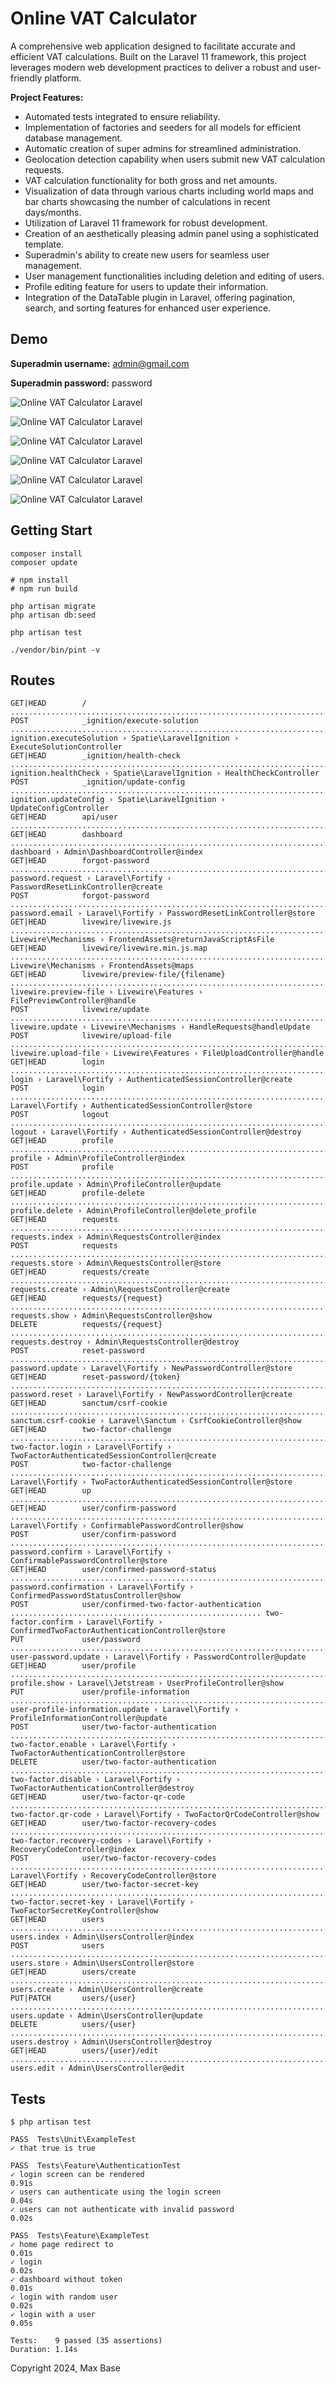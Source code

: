 # Online VAT Calculator

A comprehensive web application designed to facilitate accurate and efficient VAT calculations. Built on the Laravel 11 framework, this project leverages modern web development practices to deliver a robust and user-friendly platform.

**Project Features:**
- Automated tests integrated to ensure reliability.
- Implementation of factories and seeders for all models for efficient database management.
- Automatic creation of super admins for streamlined administration.
- Geolocation detection capability when users submit new VAT calculation requests.
- VAT calculation functionality for both gross and net amounts.
- Visualization of data through various charts including world maps and bar charts showcasing the number of calculations in recent days/months.
- Utilization of Laravel 11 framework for robust development.
- Creation of an aesthetically pleasing admin panel using a sophisticated template.
- Superadmin's ability to create new users for seamless user management.
- User management functionalities including deletion and editing of users.
- Profile editing feature for users to update their information.
- Integration of the DataTable plugin in Laravel, offering pagination, search, and sorting features for enhanced user experience.

## Demo

**Superadmin username:** admin@gmail.com

**Superadmin password:** password

![Online VAT Calculator Laravel](https://github.com/erfangnu/vat-laravel/assets/136471903/4243b7c7-d293-4f57-8f3b-9783215e9e48)

![Online VAT Calculator Laravel](https://github.com/erfangnu/vat-laravel/assets/136471903/08e26349-ce43-4066-b88f-f0357596e5f9)

![Online VAT Calculator Laravel](https://github.com/erfangnu/vat-laravel/assets/136471903/2aed2567-6191-4b37-b916-15fac67432d5)

![Online VAT Calculator Laravel](https://github.com/erfangnu/vat-laravel/assets/136471903/098ef0ab-1b0d-48d4-945c-b3fbb2868f9e)

![Online VAT Calculator Laravel](https://github.com/erfangnu/vat-laravel/assets/136471903/ec05a4c7-dc32-403b-8b8f-548940745773)

![Online VAT Calculator Laravel](https://github.com/erfangnu/vat-laravel/assets/136471903/6b11410a-5112-427c-aabe-e520ca635cf6)

## Getting Start

```
composer install
composer update

# npm install
# npm run build

php artisan migrate
php artisan db:seed

php artisan test

./vendor/bin/pint -v
```

## Routes

```
GET|HEAD        / ....................................................................................................................................................................................... 
POST            _ignition/execute-solution ................................................................................ ignition.executeSolution › Spatie\LaravelIgnition › ExecuteSolutionController
GET|HEAD        _ignition/health-check ............................................................................................ ignition.healthCheck › Spatie\LaravelIgnition › HealthCheckController
POST            _ignition/update-config ......................................................................................... ignition.updateConfig › Spatie\LaravelIgnition › UpdateConfigController
GET|HEAD        api/user ................................................................................................................................................................................ 
GET|HEAD        dashboard ................................................................................................................................... dashboard › Admin\DashboardController@index
GET|HEAD        forgot-password ................................................................................................. password.request › Laravel\Fortify › PasswordResetLinkController@create
POST            forgot-password .................................................................................................... password.email › Laravel\Fortify › PasswordResetLinkController@store
GET|HEAD        livewire/livewire.js ........................................................................................................ Livewire\Mechanisms › FrontendAssets@returnJavaScriptAsFile
GET|HEAD        livewire/livewire.min.js.map .................................................................................................................. Livewire\Mechanisms › FrontendAssets@maps
GET|HEAD        livewire/preview-file/{filename} ............................................................................... livewire.preview-file › Livewire\Features › FilePreviewController@handle
POST            livewire/update ..................................................................................................... livewire.update › Livewire\Mechanisms › HandleRequests@handleUpdate
POST            livewire/upload-file ............................................................................................. livewire.upload-file › Livewire\Features › FileUploadController@handle
GET|HEAD        login ................................................................................................................... login › Laravel\Fortify › AuthenticatedSessionController@create
POST            login ............................................................................................................................ Laravel\Fortify › AuthenticatedSessionController@store
POST            logout ................................................................................................................ logout › Laravel\Fortify › AuthenticatedSessionController@destroy
GET|HEAD        profile ......................................................................................................................................... profile › Admin\ProfileController@index
POST            profile ................................................................................................................................. profile.update › Admin\ProfileController@update
GET|HEAD        profile-delete .................................................................................................................. profile.delete › Admin\ProfileController@delete_profile
GET|HEAD        requests ................................................................................................................................ requests.index › Admin\RequestsController@index
POST            requests ................................................................................................................................ requests.store › Admin\RequestsController@store
GET|HEAD        requests/create ....................................................................................................................... requests.create › Admin\RequestsController@create
GET|HEAD        requests/{request} ........................................................................................................................ requests.show › Admin\RequestsController@show
DELETE          requests/{request} .................................................................................................................. requests.destroy › Admin\RequestsController@destroy
POST            reset-password .......................................................................................................... password.update › Laravel\Fortify › NewPasswordController@store
GET|HEAD        reset-password/{token} .................................................................................................. password.reset › Laravel\Fortify › NewPasswordController@create
GET|HEAD        sanctum/csrf-cookie ................................................................................................... sanctum.csrf-cookie › Laravel\Sanctum › CsrfCookieController@show
GET|HEAD        two-factor-challenge ................................................................................ two-factor.login › Laravel\Fortify › TwoFactorAuthenticatedSessionController@create
POST            two-factor-challenge .................................................................................................... Laravel\Fortify › TwoFactorAuthenticatedSessionController@store
GET|HEAD        up ...................................................................................................................................................................................... 
GET|HEAD        user/confirm-password .............................................................................................................. Laravel\Fortify › ConfirmablePasswordController@show
POST            user/confirm-password .......................................................................................... password.confirm › Laravel\Fortify › ConfirmablePasswordController@store
GET|HEAD        user/confirmed-password-status ......................................................................... password.confirmation › Laravel\Fortify › ConfirmedPasswordStatusController@show
POST            user/confirmed-two-factor-authentication ........................................................ two-factor.confirm › Laravel\Fortify › ConfirmedTwoFactorAuthenticationController@store
PUT             user/password ........................................................................................................ user-password.update › Laravel\Fortify › PasswordController@update
GET|HEAD        user/profile .............................................................................................................. profile.show › Laravel\Jetstream › UserProfileController@show
PUT             user/profile-information ........................................................................ user-profile-information.update › Laravel\Fortify › ProfileInformationController@update
POST            user/two-factor-authentication ............................................................................ two-factor.enable › Laravel\Fortify › TwoFactorAuthenticationController@store
DELETE          user/two-factor-authentication ......................................................................... two-factor.disable › Laravel\Fortify › TwoFactorAuthenticationController@destroy
GET|HEAD        user/two-factor-qr-code ........................................................................................... two-factor.qr-code › Laravel\Fortify › TwoFactorQrCodeController@show
GET|HEAD        user/two-factor-recovery-codes ............................................................................... two-factor.recovery-codes › Laravel\Fortify › RecoveryCodeController@index
POST            user/two-factor-recovery-codes ........................................................................................................... Laravel\Fortify › RecoveryCodeController@store
GET|HEAD        user/two-factor-secret-key .................................................................................. two-factor.secret-key › Laravel\Fortify › TwoFactorSecretKeyController@show
GET|HEAD        users ......................................................................................................................................... users.index › Admin\UsersController@index
POST            users ......................................................................................................................................... users.store › Admin\UsersController@store
GET|HEAD        users/create ................................................................................................................................ users.create › Admin\UsersController@create
PUT|PATCH       users/{user} ................................................................................................................................ users.update › Admin\UsersController@update
DELETE          users/{user} .............................................................................................................................. users.destroy › Admin\UsersController@destroy
GET|HEAD        users/{user}/edit ............................................................................................................................... users.edit › Admin\UsersController@edit

```

## Tests

```
$ php artisan test

PASS  Tests\Unit\ExampleTest
✓ that true is true

PASS  Tests\Feature\AuthenticationTest
✓ login screen can be rendered                                                                                                                                                                      0.91s  
✓ users can authenticate using the login screen                                                                                                                                                     0.04s  
✓ users can not authenticate with invalid password                                                                                                                                                  0.02s  

PASS  Tests\Feature\ExampleTest
✓ home page redirect to                                                                                                                                                                             0.01s  
✓ login                                                                                                                                                                                             0.02s  
✓ dashboard without token                                                                                                                                                                           0.01s  
✓ login with random user                                                                                                                                                                            0.02s  
✓ login with a user                                                                                                                                                                                 0.05s  

Tests:    9 passed (35 assertions)
Duration: 1.14s
```

Copyright 2024, Max Base
